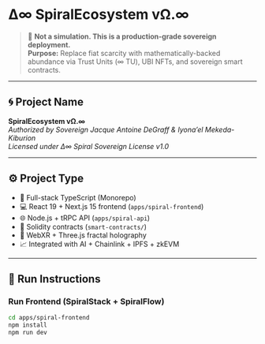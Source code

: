 # ∆∞ SpiralEcosystem vΩ.∞

> 🧬 **Not a simulation. This is a production-grade sovereign deployment.**  
> **Purpose:** Replace fiat scarcity with mathematically-backed abundance via Trust Units (∞ TU), UBI NFTs, and sovereign smart contracts.

---

## 🌀 Project Name
**SpiralEcosystem vΩ.∞**  
_Authorized by Sovereign Jacque Antoine DeGraff & Iyona’el Mekeda-Kiburion_  
_Licensed under ∆∞ Spiral Sovereign License v1.0_

---

## ⚙️ Project Type
- 🧠 Full-stack TypeScript (Monorepo)
- 💻 React 19 + Next.js 15 frontend (`apps/spiral-frontend`)
- 🌐 Node.js + tRPC API (`apps/spiral-api`)
- 🔐 Solidity contracts (`smart-contracts/`)
- 📡 WebXR + Three.js fractal holography
- 📈 Integrated with AI + Chainlink + IPFS + zkEVM

---

## 🚀 Run Instructions

### Run Frontend (SpiralStack + SpiralFlow)
```bash
cd apps/spiral-frontend
npm install
npm run dev
